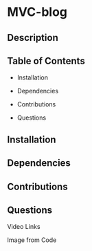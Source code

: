 # MVC-blog

## Description


## Table of Contents

* Installation

* Dependencies

* Contributions

* Questions


## Installation

## Dependencies

## Contributions

## Questions



Video Links



Image from Code
